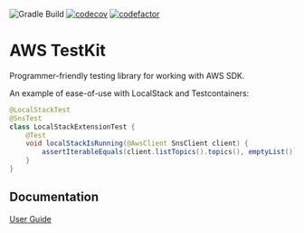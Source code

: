 ![Gradle Build](https://github.com/arhohuttunen/awstestkit/workflows/Gradle%20Build/badge.svg)
[![codecov](https://codecov.io/gh/arhohuttunen/awstestkit/branch/main/graph/badge.svg)](https://codecov.io/gh/arhohuttunen/awstestkit)
[![codefactor](https://www.codefactor.io/repository/github/arhohuttunen/awstestkit/badge/main)](https://www.codefactor.io/repository/github/arhohuttunen/awstestkit/overview/main)

# AWS TestKit

Programmer-friendly testing library for working with AWS SDK.

An example of ease-of-use with LocalStack and Testcontainers:

```java
@LocalStackTest
@SnsTest
class LocalStackExtensionTest {
    @Test
    void localStackIsRunning(@AwsClient SnsClient client) {
        assertIterableEquals(client.listTopics().topics(), emptyList());
    }
}
```

## Documentation

[User Guide]

[User Guide]: https://arhohuttunen.github.io/awstestkit/docs/snapshot
